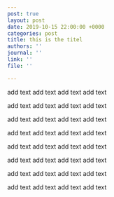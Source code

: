 ```yaml
---
post: true
layout: post
date: 2019-10-15 22:00:00 +0000
categories: post
title: this is the titel
authors: ''
journal: ''
link: ''
file: ''

---
```

add text add text add text add text 

add text add text add text add text 

add text add text add text add text 

add text add text add text add text 

add text add text add text add text 

add text add text add text add text 

add text add text add text add text 

add text add text add text add text 